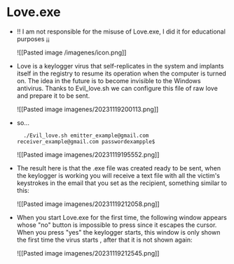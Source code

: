 
# Love.exe

-  !! I am not responsible for the misuse of Love.exe, I did it for educational purposes ¡¡

	![[Pasted image /imagenes/icon.png]]

- Love is a keylogger virus that self-replicates in the system and implants itself in the registry to resume its operation when the computer is turned on. The idea in the future is to become invisible to the Windows antivirus. Thanks to Evil_love.sh we can configure this file of raw love and prepare it to be sent.

	![[Pasted image imagenes/20231119200113.png]]

- so...

		./Evil_love.sh emitter_example@gmail.com receiver_example@gmail.com passwordexampple$

	![[Pasted image imagenes/20231119195552.png]]

- The result here is that the .exe file was created ready to be sent, when the keylogger is working you will receive a text file with all the victim's keystrokes in the email that you set as the recipient, something similar to this:

	![[Pasted image imagenes/20231119212058.png]]

- When you start Love.exe for the first time, the following window appears whose "no" button is impossible to press since it escapes the cursor. When you press "yes" the keylogger starts, this window is only shown the first time the virus starts , after that it is not shown again:

	![[Pasted image imagenes/20231119212545.png]]

